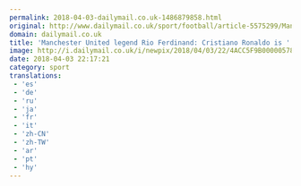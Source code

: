 ```yaml
---
permalink: 2018-04-03-dailymail.co.uk-1486879858.html
original: http://www.dailymail.co.uk/sport/football/article-5575299/Manchester-United-legend-Rio-Ferdinand-labels-Cristiano-Ronaldo-joke-overhead-kick.html?ITO=1490&ns_mchannel=rss&ns_campaign=1490
domain: dailymail.co.uk
title: 'Manchester United legend Rio Ferdinand: Cristiano Ronaldo is ''a joke'''
image: http://i.dailymail.co.uk/i/newpix/2018/04/03/22/4ACC5F9B00000578-0-image-a-97_1522792433934.jpg
date: 2018-04-03 22:17:21
category: sport
translations: 
 - 'es'
 - 'de'
 - 'ru'
 - 'ja'
 - 'fr'
 - 'it'
 - 'zh-CN'
 - 'zh-TW'
 - 'ar'
 - 'pt'
 - 'hy'
---
```


